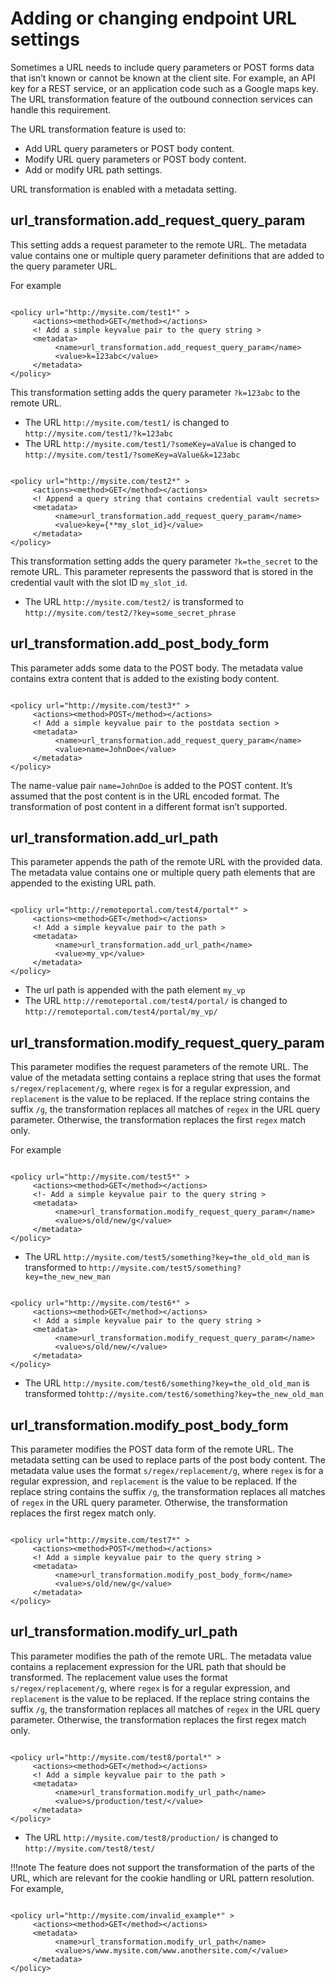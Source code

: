 # Adding or changing endpoint URL settings

Sometimes a URL needs to include query parameters or POST forms data that isn’t known or cannot be known at the client site. For example, an API key for a REST service, or an application code such as a Google maps key. The URL transformation feature of the outbound connection services can handle this requirement.

The URL transformation feature is used to:

-   Add URL query parameters or POST body content.
-   Modify URL query parameters or POST body content.
-   Add or modify URL path settings.

URL transformation is enabled with a metadata setting.

## url\_transformation.add\_request\_query\_param

This setting adds a request parameter to the remote URL. The metadata value contains one or multiple query parameter definitions that are added to the query parameter URL.

For example

```

<policy url="http://mysite.com/test1*" >
     <actions><method>GET</method></actions>
     <!­­ Add a simple key­value pair to the query string ­­>
     <meta­data>
          <name>url_transformation.add_request_query_param</name>
          <value>k=123abc</value>
     </meta­data>
</policy>
```

This transformation setting adds the query parameter `?k=123abc` to the remote URL.

-   The URL `http://mysite.com/test1/` is changed to `http://mysite.com/test1/?k=123abc`
-   The URL `http://mysite.com/test1/?someKey=aValue` is changed to `http://mysite.com/test1/?someKey=aValue&k=123abc`

```

<policy url="http://mysite.com/test2*" >
     <actions><method>GET</method></actions>
     <!­­ Append a query string that contains credential vault secrets­­>
     <meta­data>
          <name>url_transformation.add_request_query_param</name>
          <value>key={**my_slot_id}</value>
     </meta­data>
</policy>
```

This transformation setting adds the query parameter `?k=the_secret` to the remote URL. This parameter represents the password that is stored in the credential vault with the slot ID `my_slot_id`.

-   The URL `http://mysite.com/test2/` is transformed to `http://mysite.com/test2/?key=some_secret_phrase`

## url\_transformation.add\_post\_body\_form

This parameter adds some data to the POST body. The metadata value contains extra content that is added to the existing body content.

```

<policy url="http://mysite.com/test3*" >
     <actions><method>POST</method></actions>
     <!­­ Add a simple key­value pair to the postdata section ­­>
     <meta­data>
          <name>url_transformation.add_request_query_param</name>
          <value>name=JohnDoe</value>
     </meta­data>
</policy>
```

The name-value pair `name=JohnDoe` is added to the POST content. It’s assumed that the post content is in the URL encoded format. The transformation of post content in a different format isn’t supported.

## url\_transformation.add\_url\_path

This parameter appends the path of the remote URL with the provided data. The metadata value contains one or multiple query path elements that are appended to the existing URL path.

```

<policy url="http://remoteportal.com/test4/portal*" >
     <actions><method>GET</method></actions>
     <!­­ Add a simple key­value pair to the path ­­>
     <meta­data>
          <name>url_transformation.add_url_path</name>
          <value>my_vp</value>
     </meta­data>
</policy>
```

-   The url path is appended with the path element `my_vp`
-   The URL `http://remoteportal.com/test4/portal/` is changed to `http://remoteportal.com/test4/portal/my_vp/`

## url\_transformation.modify\_request\_query\_param

This parameter modifies the request parameters of the remote URL. The value of the metadata setting contains a replace string that uses the format `s/regex/replacement/g`, where `regex` is for a regular expression, and `replacement` is the value to be replaced. If the replace string contains the suffix `/g`, the transformation replaces all matches of `regex` in the URL query parameter. Otherwise, the transformation replaces the first `regex` match only.

For example

```

<policy url="http://mysite.com/test5*" >
     <actions><method>GET</method></actions>
     <!­- Add a simple key­value pair to the query string ­­>
     <meta­data>
          <name>url_transformation.modify_request_query_param</name>
          <value>s/old/new/g</value>
     </meta­data>
</policy>

```

-   The URL `http://mysite.com/test5/something?key=the_old_old_man` is transformed to `http://mysite.com/test5/something?key=the_new_new_man`

```

<policy url="http://mysite.com/test6*" >
     <actions><method>GET</method></actions>
     <!­­ Add a simple key­value pair to the query string ­­>
     <meta­data>
          <name>url_transformation.modify_request_query_param</name>
          <value>s/old/new/</value>
     </meta­data>
</policy>
```

-   The URL `http://mysite.com/test6/something?key=the_old_old_man` is transformed to`http://mysite.com/test6/something?key=the_new_old_man`

## url\_transformation.modify\_post\_body\_form

This parameter modifies the POST data form of the remote URL. The metadata setting can be used to replace parts of the post body content. The metadata value uses the format `s/regex/replacement/g`, where `regex` is for a regular expression, and `replacement` is the value to be replaced. If the replace string contains the suffix `/g`, the transformation replaces all matches of `regex` in the URL query parameter. Otherwise, the transformation replaces the first regex match only.

```

<policy url="http://mysite.com/test7*" >
     <actions><method>POST</method></actions>
     <!­­ Add a simple key­value pair to the query string ­­>
     <meta­data>
          <name>url_transformation.modify_post_body_form</name>
          <value>s/old/new/g</value>
     </meta­data>
</policy>
```

## url\_transformation.modify\_url\_path

This parameter modifies the path of the remote URL. The metadata value contains a replacement expression for the URL path that should be transformed. The replacement value uses the format `s/regex/replacement/g`, where `regex` is for a regular expression, and `replacement` is the value to be replaced. If the replace string contains the suffix `/g`, the transformation replaces all matches of `regex` in the URL query parameter. Otherwise, the transformation replaces the first regex match only.

```

<policy url="http://mysite.com/test8/portal*" >
     <actions><method>GET</method></actions>
     <!­­ Add a simple key­value pair to the path ­­>
     <meta­data>
          <name>url_transformation.modify_url_path</name>
          <value>s/production/test/</value>
     </meta­data>
</policy>
```

-   The URL `http://mysite.com/test8/production/` is changed to `http://mysite.com/test8/test/`

!!!note
     The feature does not support the transformation of the parts of the URL, which are relevant for the cookie handling or URL pattern resolution. For example,

```

<policy url="http://mysite.com/invalid_example*" >
     <actions><method>GET</method></actions>
     <meta­data>
          <name>url_transformation.modify_url_path</name>
          <value>s/www.mysite.com/www.anothersite.com/</value>
     </meta­data>
</policy>

```


